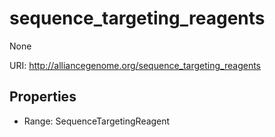 # sequence_targeting_reagents

None

URI: http://alliancegenome.org/sequence_targeting_reagents



<!-- no inheritance hierarchy -->


## Properties

 * Range: SequenceTargetingReagent


